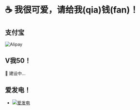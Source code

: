 # :coffee: 我很可爱，请给我(qia)钱(fan)！

## 支付宝

![Alipay](https://qr.alipay.com/a6x10429ivzely9vxmzhwae)

## V我50！

:construction: 建设中...

## 爱发电！

- [![爱发电](https://img.shields.io/badge/%E7%88%B1%E5%8F%91%E7%94%B5-white?&style=for-the-badge)](https://www.afdian.net/a/llkawi)